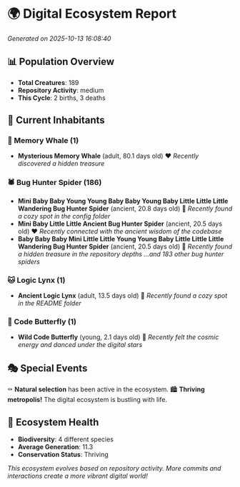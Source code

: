 # 🌍 Digital Ecosystem Report
*Generated on 2025-10-13 16:08:40*

## 📊 Population Overview
- **Total Creatures**: 189
- **Repository Activity**: medium
- **This Cycle**: 2 births, 3 deaths

## 👥 Current Inhabitants

### 🐋 Memory Whale (1)
- **Mysterious Memory Whale** (adult, 80.1 days old) ❤️
  *Recently discovered a hidden treasure*

### 🕷️ Bug Hunter Spider (186)
- **Mini Baby Baby Young Young Baby Baby Young Baby Little Little Little Wandering Bug Hunter Spider** (ancient, 20.8 days old) 💛
  *Recently found a cozy spot in the config folder*
- **Mini Baby Little Little Ancient Bug Hunter Spider** (ancient, 20.5 days old) ❤️
  *Recently connected with the ancient wisdom of the codebase*
- **Baby Baby Baby Mini Little Little Young Young Baby Little Little Little Wandering Bug Hunter Spider** (ancient, 20.5 days old) 💛
  *Recently found a hidden treasure in the repository depths*
  *...and 183 other bug hunter spiders*

### 🐱 Logic Lynx (1)
- **Ancient Logic Lynx** (adult, 13.5 days old) 💚
  *Recently found a cozy spot in the README folder*

### 🦋 Code Butterfly (1)
- **Wild Code Butterfly** (young, 2.1 days old) 💚
  *Recently felt the cosmic energy and danced under the digital stars*

## 🎭 Special Events

⚰️ **Natural selection** has been active in the ecosystem.
🏙️ **Thriving metropolis!** The digital ecosystem is bustling with life.

## 🔬 Ecosystem Health
- **Biodiversity**: 4 different species
- **Average Generation**: 11.3
- **Conservation Status**: Thriving

*This ecosystem evolves based on repository activity. More commits and interactions create a more vibrant digital world!*